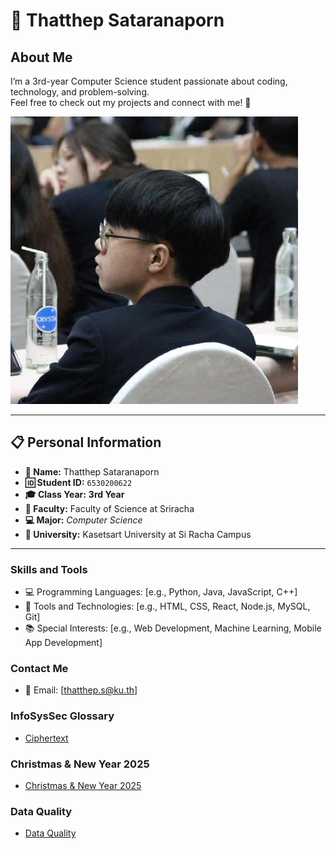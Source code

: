 # 🌟 Thatthep Sataranaporn  

## About Me

I’m a 3rd-year Computer Science student passionate about coding, technology, and problem-solving.  
Feel free to check out my projects and connect with me! 🚀

![Profile Picture](img/image.jpeg)

---

## 📋 Personal Information  
- **👤 Name:** Thatthep Sataranaporn  
- **🆔 Student ID:** `6530200622`  
- **🎓 Class Year:** **3rd Year**  
- **🔬 Faculty:** Faculty of Science at Sriracha  
- **💻 Major:** *Computer Science* 
- **🏫 University:** Kasetsart University at Si Racha Campus

---

### Skills and Tools
- 💻 Programming Languages: [e.g., Python, Java, JavaScript, C++]
- 🔧 Tools and Technologies: [e.g., HTML, CSS, React, Node.js, MySQL, Git]
- 📚 Special Interests: [e.g., Web Development, Machine Learning, Mobile App Development]

### Contact Me
- 📧 Email: [thatthep.s@ku.th]

### InfoSysSec Glossary
- [Ciphertext](ciphertext)

### Christmas & New Year 2025
- [Christmas & New Year 2025](ecard)

### Data Quality 
- [Data Quality](Accuracy)

